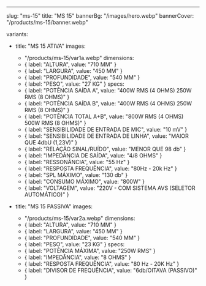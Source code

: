 ---
slug: "ms-15"
title: "MS 15"
bannerBg: "/images/hero.webp"
bannerCover: "/products/ms-15/banner.webp"

variants:
  - title: "MS 15 ATIVA"
    images:
      - "/products/ms-15/var1a.webp"
    dimensions:
      - { label: "ALTURA", value: "710 MM" }
      - { label: "LARGURA", value: "450 MM" }
      - { label: "PROFUNDIDADE", value: "540 MM" }
      - { label: "PESO", value: "27 KG" }
    specs:
      - { label: "POTÊNCIA SAÍDA A", value: "400W RMS (4 OHMS) 250W RMS (8 OHMS)" }
      - { label: "POTÊNCIA SAÍDA B", value: "400W RMS (4 OHMS) 250W RMS (8 OHMS)" }
      - { label: "POTÊNCIA TOTAL A+B", value: "800W RMS (4 OHMS) 500W RMS (8 OHMS)" }
      - { label: "SENSIBILIDADE DE ENTRADA DE MIC", value: "10 mV" }
      - { label: "SENSIBILIDADE DE ENTRADA DE LINHA", value: "MAIOR QUE 4dbU (1,23V)" }
      - { label: "RELAÇÃO SINAL/RUÍDO", value: "MENOR QUE 98 db" }
      - { label: "IMPEDÂNCIA DE SAÍDA", value: "4/8 OHMS" }
      - { label: "RESSONÂNCIA", value: "55 Hz" }
      - { label: "RESPOSTA FREQUÊNCIA", value: "80Hz - 20k Hz" }
      - { label: "SPL MÁXIMO", value: "130 db" }
      - { label: "CONSUMO MÁXIMO", value: "800W" }
      - { label: "VOLTAGEM", value: "220V - COM SISTEMA AVS (SELETOR AUTOMÁTICO)" }

  - title: "MS 15 PASSIVA"
    images:
      - "/products/ms-15/var2a.webp"
    dimensions:
      - { label: "ALTURA", value: "710 MM" }
      - { label: "LARGURA", value: "450 MM" }
      - { label: "PROFUNDIDADE", value: "540 MM" }
      - { label: "PESO", value: "23 KG" }
    specs:
      - { label: "POTÊNCIA MÁXIMA", value: "250W RMS" }
      - { label: "IMPEDÂNCIA", value: "8 OHMS" }
      - { label: "RESPOSTA FREQUÊNCIA", value: "80 Hz - 20K Hz" }
      - { label: "DIVISOR DE FREQUÊNCIA", value: "6db/OITAVA (PASSIVO)" }


